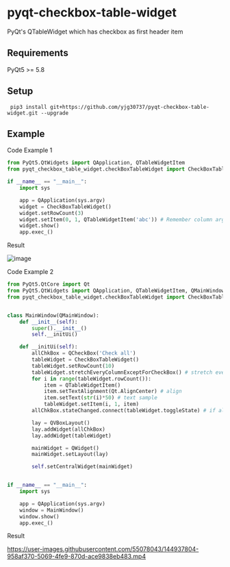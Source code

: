 # pyqt-checkbox-table-widget
PyQt's QTableWidget which has checkbox as first header item

## Requirements
PyQt5 >= 5.8

## Setup
``` pip3 install git+https://github.com/yjg30737/pyqt-checkbox-table-widget.git --upgrade```

## Example
Code Example 1
```python
from PyQt5.QtWidgets import QApplication, QTableWidgetItem
from pyqt_checkbox_table_widget.checkBoxTableWidget import CheckBoxTableWidget

if __name__ == "__main__":
    import sys

    app = QApplication(sys.argv)
    widget = CheckBoxTableWidget()
    widget.setRowCount(3)
    widget.setItem(0, 1, QTableWidgetItem('abc')) # Remember column argument should be at least 1 (if it is zero, item will cover the checkbox cell)
    widget.show()
    app.exec_()
```

Result

![image](https://user-images.githubusercontent.com/55078043/144935820-2acc561c-1c8d-4e39-9d22-5a3da32a47f0.png)

Code Example 2
```python
from PyQt5.QtCore import Qt
from PyQt5.QtWidgets import QApplication, QTableWidgetItem, QMainWindow, QCheckBox, QVBoxLayout, QWidget
from pyqt_checkbox_table_widget.checkBoxTableWidget import CheckBoxTableWidget


class MainWindow(QMainWindow):
    def __init__(self):
        super().__init__()
        self.__initUi()

    def __initUi(self):
        allChkBox = QCheckBox('Check all')
        tableWidget = CheckBoxTableWidget()
        tableWidget.setRowCount(10)
        tableWidget.stretchEveryColumnExceptForCheckBox() # stretch every section of tablewidget except for check box section
        for i in range(tableWidget.rowCount()):
            item = QTableWidgetItem()
            item.setTextAlignment(Qt.AlignCenter) # align
            item.setText(str(i)*50) # text sample
            tableWidget.setItem(i, 1, item)
        allChkBox.stateChanged.connect(tableWidget.toggleState) # if allChkBox is checked, tablewidget checkboxes will also be checked 

        lay = QVBoxLayout()
        lay.addWidget(allChkBox)
        lay.addWidget(tableWidget)

        mainWidget = QWidget()
        mainWidget.setLayout(lay)

        self.setCentralWidget(mainWidget)


if __name__ == "__main__":
    import sys

    app = QApplication(sys.argv)
    window = MainWindow()
    window.show()
    app.exec_()
```

Result

https://user-images.githubusercontent.com/55078043/144937804-958af370-5069-4fe9-870d-ace9838eb483.mp4


